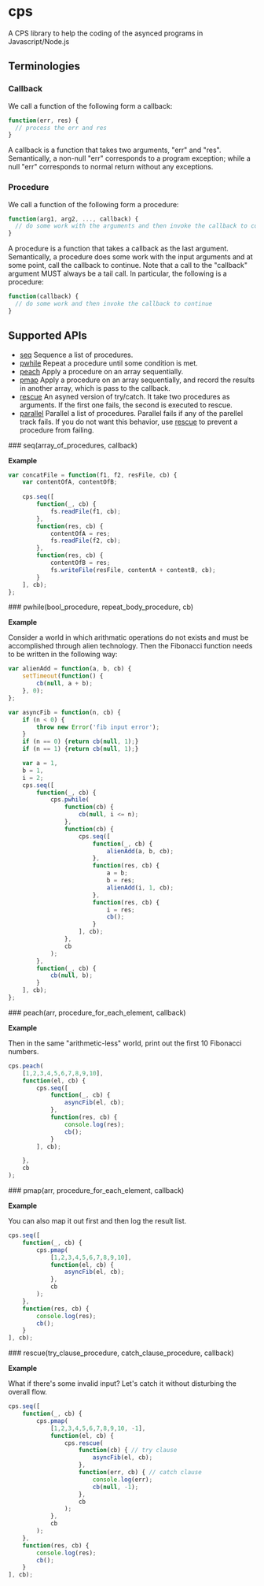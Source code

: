 
# cps

A CPS library to help the coding of the asynced programs in Javascript/Node.js

## Terminologies

### Callback

We call a function of the following form a callback:

```javascript
function(err, res) {
  // process the err and res
}
```

A callback is a function that takes two arguments, "err" and "res".  Semantically, a non-null "err" corresponds to a program exception; while a null "err" corresponds to normal return without any exceptions.

### Procedure

We call a function of the following form a procedure:

```javascript
function(arg1, arg2, ..., callback) {
  // do some work with the arguments and then invoke the callback to continue
}
```
A procedure is a function that takes a callback as the last argument.  Semantically, a procedure does some work with the input arguments and at some point, call the callback to continue.  Note that a call to the "callback" argument MUST always be a tail call.  In particular, the following is a procedure:

```javascript
function(callback) {
  // do some work and then invoke the callback to continue
}
```


## Supported APIs

* [seq](#seq) Sequence a list of procedures.
* [pwhile](#pwhile) Repeat a procedure until some condition is met.
* [peach](#peach) Apply a procedure on an array sequentially.
* [pmap](#pmap) Apply a procedure on an array sequentially, and record the results in another array, which is pass to the callback.
* [rescue](#rescue) An asyned version of try/catch.  It take two procedures as arguments.  If the first one fails, the second is executed to rescue.
* [parallel](#parallel) Parallel a list of procedures.  Parallel fails if any of the parellel track fails.  If you do not want this behavior, use [rescue](#rescue) to prevent a procedure from failing.

<a name="seq"/>
### seq(array_of_procedures, callback)

__Example__

```javascript
var concatFile = function(f1, f2, resFile, cb) {
    var contentOfA, contentOfB;
    
    cps.seq([
        function(_, cb) {
            fs.readFile(f1, cb);
        },
        function(res, cb) {
            contentOfA = res;
            fs.readFile(f2, cb);
        },
        function(res, cb) {
            contentOfB = res;
            fs.writeFile(resFile, contentA + contentB, cb);
        }
    ], cb);
};
```

<a name="pwhile">
### pwhile(bool_procedure, repeat_body_procedure, cb)

__Example__

Consider a world in which arithmatic operations do not exists and must be accomplished through alien technology.  Then the Fibonacci function needs to be written in the following way:

```javascript
var alienAdd = function(a, b, cb) {
    setTimeout(function() {
        cb(null, a + b);
    }, 0);
};

var asyncFib = function(n, cb) {
    if (n < 0) {
        throw new Error('fib input error');
    }
    if (n == 0) {return cb(null, 1);}
    if (n == 1) {return cb(null, 1);}

    var a = 1, 
    b = 1, 
    i = 2;
    cps.seq([
        function(_, cb) {
            cps.pwhile(
                function(cb) {
                    cb(null, i <= n);
                },
                function(cb) {
                    cps.seq([
                        function(_, cb) {
                            alienAdd(a, b, cb);
                        },
                        function(res, cb) {
                            a = b;
                            b = res;
                            alienAdd(i, 1, cb);
                        },
                        function(res, cb) {
                            i = res;
                            cb();
                        }
                    ], cb);
                },
                cb
            );
        },
        function(_, cb) {
            cb(null, b);
        }
    ], cb);
};
```

<a name="peach"/>
### peach(arr, procedure_for_each_element, callback)

__Example__

Then in the same "arithmetic-less" world, print out the first 10 Fibonacci numbers.

```javascript
cps.peach(
    [1,2,3,4,5,6,7,8,9,10],
    function(el, cb) {
        cps.seq([
            function(_, cb) {
                asyncFib(el, cb);
            },
            function(res, cb) {
                console.log(res);
                cb();
            }
        ], cb);

    },
    cb
);
```

<a name="pmap" />
### pmap(arr, procedure_for_each_element, callback)

__Example__

You can also map it out first and then log the result list.

```javascript
cps.seq([
    function(_, cb) {
        cps.pmap(
            [1,2,3,4,5,6,7,8,9,10],
            function(el, cb) {
                asyncFib(el, cb);
            },
            cb
        );
    },
    function(res, cb) {
        console.log(res);
        cb();
    }
], cb);
```

<a name="rescue"/>
### rescue(try_clause_procedure, catch_clause_procedure, callback)

__Example__

What if there's some invalid input?  Let's catch it without disturbing the overall flow.

```javascript
cps.seq([
    function(_, cb) {
        cps.pmap(
            [1,2,3,4,5,6,7,8,9,10, -1],
            function(el, cb) {
                cps.rescue(
                    function(cb) { // try clause
                        asyncFib(el, cb);
                    },
                    function(err, cb) { // catch clause
                        console.log(err);
                        cb(null, -1);
                    },
                    cb
                );
            },
            cb
        );
    },
    function(res, cb) {
        console.log(res);
        cb();
    }
], cb);
```
